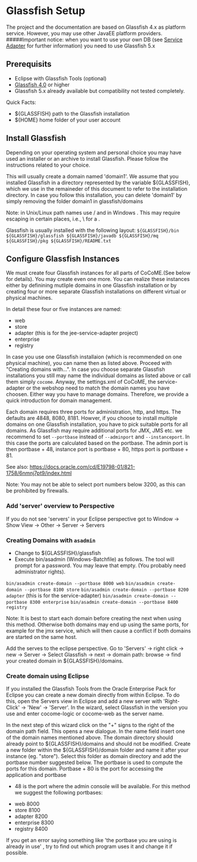 # Glassfish Setup

The project and the documentation are based on Glassfish 4.x as platform
service. However, you may use other JavaEE platform providers.
#####Important notice: when you want to use your own DB (see [Service Adapter](https://github.com/cocome-community-case-study/cocome-cloud-jee-service-adapter/blob/master/README.md) for further information) you need to use Glassfish 5.x

## Prerequisits

- Eclipse with Glassfish Tools (optional)
- [Glassfish 4.0](https://javaee.github.io/glassfish/download) or higher
- Glassfish 5.x already available but compatibility not tested completely.

Quick Facts:
- ${GLASSFISH} path to the Glassfish installation
- ${HOME}      home folder of your user account

## Install Glassfish

Depending on your operating system and personal choice you may have
used an installer or an archive to install Glassfish. Please follow
the instructions related to your choice.

This will usually create a domain named 'domain1'. We assume that you
installed Glassfish in a directory represented by the variable
${GLASSFISH}, which we use in the remaineder of this document to refer 
to the installation directory.
In case you follow this installation, you can delete 'domain1' by
simply removing the folder domain1 in glassfish/domains

Note: in Unix/Linux path names use / and in Windows \. This may require
escaping in certain places, i.e., \\ for a \.

Glassfish is usually installed with the following layout:
`${GLASSFISH}/bin
${GLASSFISH}/glassfish
${GLASSFISH}/javadb
${GLASSFISH}/mq
${GLASSFISH}/pkg
${GLASSFISH}/README.txt`

## Configure Glassfish Instances

We must create four Glassfish instances for all parts of CoCoME.(See below for details). You may
create even one more. You can realize these instances either by
definining mutliple domains in one Glassfish installation or by creating
four or more separate Glassfish installations on different virtual or
physical machines.

In detail these four or five instances are named:
- web
- store
- adapter (this is for the jee-service-adapter project)
- enterprise
- registry 

In case you use one Glassfish installaion (which is recommended on one physical machine),
you can name then as listed above. Proceed with "Creating domains with...".
In case you choose separate Glassfish installations you still may name
the individual domains as listed above or call them simply `cocome`.
Anyway, the settings.xml of CoCoME, the service-adapter or the webshop need to match the
domain names you have choosen.
Either way you have to manage domains. Therefore, we provide a quick
introduction for domain management.

Each domain requires three ports for administration, http, and https.
The defaults are 4848, 8080, 8181. Howver, if you choose to install
multiple domains on one Glassfish installation, you have to pick
suitable ports for all domains. As Glassfish may require additional
ports for JMX, JMS etc. we recommend to set `--portbase` instead of
`--adminport` and `--instanceport`. In this case the ports are
calculated based on the portbase. The admin port is then portbase + 48,
instance port is portbase + 80, https port is portbase + 81.

See also: https://docs.oracle.com/cd/E19798-01/821-1758/6nmnj7pt9/index.html

Note: You may not be able to select port numbers below 3200, as this
can be prohibited by firewalls. 

### Add 'server' overview to Perspective
If you do not see 'servers' in your Eclipse perspective got to 
  Window -> Show View -> Other -> Server -> Servers


### Creating Domains with `asadmin`

- Change to ${GLASSFISH}/glassfish 
- Execute bin/asadmin (Windows-Batchfile) as follows. The tool will prompt for a password.
  You may leave that empty. (You probably need administrator rights).

`bin/asadmin create-domain --portbase 8000 web`
`bin/asadmin create-domain --portbase 8100 store`
`bin/asadmin create-domain --portbase 8200 adapter`  (this is for the service-adapter)
`bin/asadmin create-domain --portbase 8300 enterprise`
`bin/asadmin create-domain --portbase 8400 registry` 

Note: It is best to start each domain before creating the next when
using this method. Otherwise both domains may end up using the same
ports, for example for the jmx service, which will then cause a conflict
if both domains are started on the same host.

Add the serves to the eclipse perspective. Go to 'Servers' -> right click -> new -> Server -> Select Glassfish
-> next -> domain path: browse -> find your created domain in ${GLASSFISH}/domains.

### Create domain using Eclipse

If you installed the Glassfish Tools from the Oracle Enterprise Pack 
for Eclipse you can create a new domain directly from within Eclipse. 
To do this, open the Servers view in Eclipse and add a new server with 
'Right-Click' -> 'New' -> 'Server'. In the wizard, select Glassfish in
the version you use and enter cocome-logic or cocome-web as the server
name.

In the next step of this wizard click on the "+" signs to the right of 
the domain path field. This opens a new dialogue. In the name field 
insert one of the domain names mentioned above. The domain directory
should already point to ${GLASSFISH}/domains and should not be modified.
Create a new folder within the  ${GLASSFISH}/domain folder and name it after your instance (eg. "store"). 
Select this folder as domain directory and add the portbase number suggested below. 
The portbase is used to compute the ports for this domain.
Portbase + 80 is the port for accessing the application and portbase 
+ 48 is the port where the admin console will be available.
For this method we suggest the following portbases:

- web 8000
- store 8100
- adapter 8200
- enterprise 8300
- registry 8400 

If you get an error saying something like 'the portbase you are using is already in use' , try to find out which program uses it and 
change it if possible.
